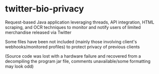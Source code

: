 # twitter-bio-privacy
Request-based Java application leveraging threads, API integration, HTML scraping, and OCR techniques to monitor and notify users of limited merchandise released via Twitter

Some files have been not included (mainly those involving client's webhooks/monitored profiles) to protect privacy of previous clients

(Source code was lost with a hardware failure and recovered from a decompiling the program jar file, comments unavailable/some formatting may look odd)

